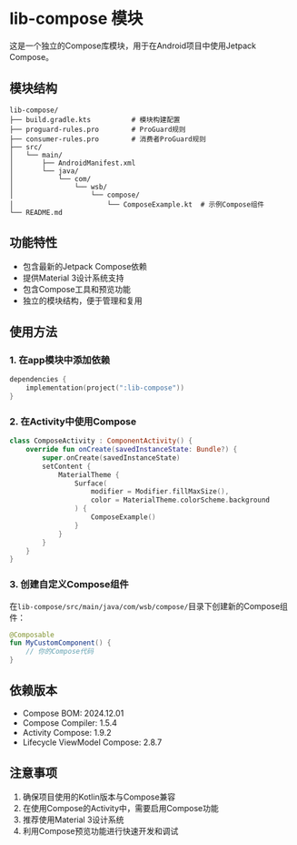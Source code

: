 # lib-compose 模块

这是一个独立的Compose库模块，用于在Android项目中使用Jetpack Compose。

## 模块结构

```
lib-compose/
├── build.gradle.kts          # 模块构建配置
├── proguard-rules.pro        # ProGuard规则
├── consumer-rules.pro        # 消费者ProGuard规则
├── src/
│   └── main/
│       ├── AndroidManifest.xml
│       └── java/
│           └── com/
│               └── wsb/
│                   └── compose/
│                       └── ComposeExample.kt  # 示例Compose组件
└── README.md
```

## 功能特性

- 包含最新的Jetpack Compose依赖
- 提供Material 3设计系统支持
- 包含Compose工具和预览功能
- 独立的模块结构，便于管理和复用

## 使用方法

### 1. 在app模块中添加依赖

```kotlin
dependencies {
    implementation(project(":lib-compose"))
}
```

### 2. 在Activity中使用Compose

```kotlin
class ComposeActivity : ComponentActivity() {
    override fun onCreate(savedInstanceState: Bundle?) {
        super.onCreate(savedInstanceState)
        setContent {
            MaterialTheme {
                Surface(
                    modifier = Modifier.fillMaxSize(),
                    color = MaterialTheme.colorScheme.background
                ) {
                    ComposeExample()
                }
            }
        }
    }
}
```

### 3. 创建自定义Compose组件

在`lib-compose/src/main/java/com/wsb/compose/`目录下创建新的Compose组件：

```kotlin
@Composable
fun MyCustomComponent() {
    // 你的Compose代码
}
```

## 依赖版本

- Compose BOM: 2024.12.01
- Compose Compiler: 1.5.4
- Activity Compose: 1.9.2
- Lifecycle ViewModel Compose: 2.8.7

## 注意事项

1. 确保项目使用的Kotlin版本与Compose兼容
2. 在使用Compose的Activity中，需要启用Compose功能
3. 推荐使用Material 3设计系统
4. 利用Compose预览功能进行快速开发和调试 